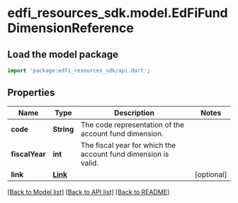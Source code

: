 # edfi_resources_sdk.model.EdFiFundDimensionReference

## Load the model package
```dart
import 'package:edfi_resources_sdk/api.dart';
```

## Properties
Name | Type | Description | Notes
------------ | ------------- | ------------- | -------------
**code** | **String** | The code representation of the account fund dimension. | 
**fiscalYear** | **int** | The fiscal year for which the account fund dimension is valid. | 
**link** | [**Link**](Link.md) |  | [optional] 

[[Back to Model list]](../README.md#documentation-for-models) [[Back to API list]](../README.md#documentation-for-api-endpoints) [[Back to README]](../README.md)


